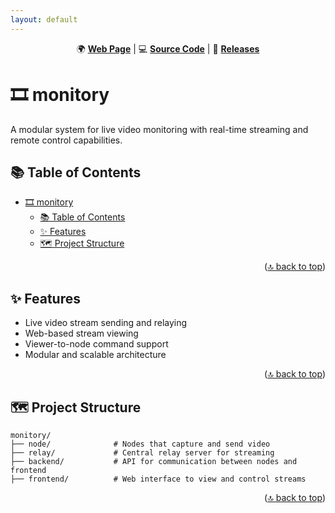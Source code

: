 ```yaml
---
layout: default
---
```


<!-- markdownlint-disable MD033 MD041 -->

<a id="top"></a>

<div align=center>

<p>
  🌍 <strong><a href="https://imfsiddiqui.github.io/{{ site.repository_name }}">Web Page</a></strong>
  |
  💻 <strong><a href="https://github.com/imfsiddiqui/{{ site.repository_name }}">Source Code</a></strong>
  |
  🚀 <strong><a href="https://github.com/imfsiddiqui/{{ site.repository_name }}/releases">Releases</a></strong>
</p>

</div>

# 🎞️ monitory

A modular system for live video monitoring with real-time streaming and remote control capabilities.

## 📚 Table of Contents

- [🎞️ monitory](#️-monitory)
  - [📚 Table of Contents](#-table-of-contents)
  - [✨ Features](#-features)
  - [🗺️ Project Structure](#️-project-structure)

<p align="right">(<a href="#top">🔝 back to top</a>)</p>

## ✨ Features

- Live video stream sending and relaying
- Web-based stream viewing
- Viewer-to-node command support
- Modular and scalable architecture

<p align="right">(<a href="#top">🔝 back to top</a>)</p>

## 🗺️ Project Structure

```shell
monitory/
├── node/              # Nodes that capture and send video
├── relay/             # Central relay server for streaming
├── backend/           # API for communication between nodes and frontend
├── frontend/          # Web interface to view and control streams
```

<p align="right">(<a href="#top">🔝 back to top</a>)</p>
